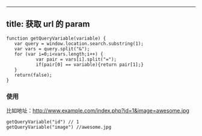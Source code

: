 ---
title: 获取 url 的 param
--

```
function getQueryVariable(variable) {
   var query = window.location.search.substring(1);
   var vars = query.split("&");
   for (var i=0;i<vars.length;i++) {
           var pair = vars[i].split("=");
           if(pair[0] == variable){return pair[1];}
   }
   return(false);
}
```

### 使用

比如地址：http://www.example.com/index.php?id=1&image=awesome.jpg

```
getQueryVariable("id") // 1
getQueryVariable("image") //awesome.jpg
```

